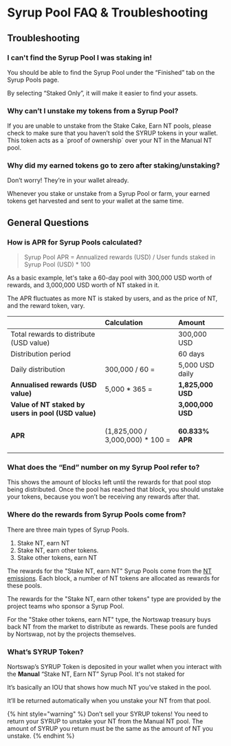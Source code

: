 # Syrup Pool FAQ & Troubleshooting

## Troubleshooting

### **I can't find the Syrup Pool I was staking in!**

You should be able to find the Syrup Pool under the “Finished” tab on the Syrup Pools page.

By selecting “Staked Only”, it will make it easier to find your assets.

### **Why can’t I unstake my tokens from a Syrup Pool?**

If you are unable to unstake from the Stake Cake, Earn NT pools, please check to make sure that you haven’t sold the SYRUP tokens in your wallet. This token acts as a \`proof of ownership\` over your NT in the Manual NT pool.

### **Why did my earned tokens go to zero after staking/unstaking?**

Don’t worry! They’re in your wallet already.

Whenever you stake or unstake from a Syrup Pool or farm, your earned tokens get harvested and sent to your wallet at the same time.

## **General Questions**

### How is APR for Syrup Pools calculated?

> Syrup Pool APR = Annualized rewards \(USD\) / User funds staked in Syrup Pool \(USD\) \* 100

As a basic example, let's take a 60-day pool with 300,000 USD worth of rewards, and 3,000,000 USD worth of NT staked in it.

The APR fluctuates as more NT is staked by users, and as the price of NT, and the reward token, vary.

<table>
  <thead>
    <tr>
      <th style="text-align:left"></th>
      <th style="text-align:left"><b>Calculation</b>
      </th>
      <th style="text-align:left">Amount</th>
    </tr>
  </thead>
  <tbody>
    <tr>
      <td style="text-align:left">Total rewards to distribute (USD value)</td>
      <td style="text-align:left"></td>
      <td style="text-align:left">300,000 USD</td>
    </tr>
    <tr>
      <td style="text-align:left">Distribution period</td>
      <td style="text-align:left"></td>
      <td style="text-align:left">60 days</td>
    </tr>
    <tr>
      <td style="text-align:left">Daily distribution</td>
      <td style="text-align:left">300,000 / 60 =</td>
      <td style="text-align:left">5,000 USD daily</td>
    </tr>
    <tr>
      <td style="text-align:left"><b>Annualised rewards (USD value)</b>
      </td>
      <td style="text-align:left">5,000 * 365 =</td>
      <td style="text-align:left"><b>1,825,000 USD</b>
      </td>
    </tr>
    <tr>
      <td style="text-align:left"><b>Value of NT staked by users in pool (USD value)</b>
      </td>
      <td style="text-align:left"></td>
      <td style="text-align:left"><b>3,000,000 USD</b>
      </td>
    </tr>
    <tr>
      <td style="text-align:left"><b>APR</b>
      </td>
      <td style="text-align:left">(1,825,000 / 3,000,000) * 100 =</td>
      <td style="text-align:left">
        <p></p>
        <p><b>60.833% APR</b>
        </p>
      </td>
    </tr>
  </tbody>
</table>

### **What does the “End” number on my Syrup Pool refer to?**

This shows the amount of blocks left until the rewards for that pool stop being distributed. Once the pool has reached that block, you should unstake your tokens, because you won’t be receiving any rewards after that.

### **Where do the rewards from Syrup Pools come from?**

There are three main types of Syrup Pools.

1. Stake NT, earn NT
2. Stake NT, earn other tokens.
3. Stake other tokens, earn NT

The rewards for the "Stake NT, earn NT" Syrup Pools come from the [NT emissions](https://docs.nortswap.finance/tokenomics/cake/cake-tokenomics). Each block, a number of NT tokens are allocated as rewards for these pools.

The rewards for the "Stake NT, earn other tokens" type are provided by the project teams who sponsor a Syrup Pool.

For the "Stake other tokens, earn NT" type, the Nortswap treasury buys back NT from the market to distribute as rewards. These pools are funded by Nortswap, not by the projects themselves.

### What’s SYRUP Token?

Nortswap’s SYRUP Token is deposited in your wallet when you interact with the **Manual** “Stake NT, Earn NT” Syrup Pool. It's not staked for

It’s basically an IOU that shows how much NT you’ve staked in the pool.

It’ll be returned automatically when you unstake your NT from that pool.

{% hint style="warning" %}
Don’t sell your SYRUP tokens! You need to return your SYRUP to unstake your NT from the Manual NT pool. The amount of SYRUP you return must be the same as the amount of NT you unstake.
{% endhint %}
